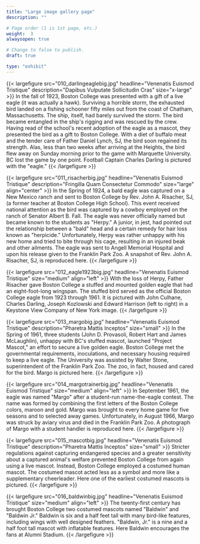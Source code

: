 ```yaml
---
title: "Large image gallery page"
description: ""

# Page order (1 is 1st page, etc.)
weight:  3
alwaysopen: true

# Change to false to publish.
draft: true

type: "exhibit"
---
```


{{< largefigure src="010_darlingeaglebig.jpg"
                headline="Venenatis Euismod Tristique"
                description="Dapibus Vulputate Sollicitudin Cras"
                size="x-large" >}}
In the fall of 1923, Boston College was presented with a gift of a live eagle (it was actually a hawk). Surviving a horrible storm, the exhausted bird landed on a fishing schooner fifty miles out from the coast of Chatham, Massachusetts. The ship, itself, had barely survived the storm. The bird became entangled in the ship's rigging and was rescued by the crew. Having read of the school's recent adoption of the eagle as a mascot, they presented the bird as a gift to Boston College. With a diet of buffalo meat and the tender care of Father Daniel Lynch, SJ, the bird soon regained its strength. Alas, less than two weeks after arriving at the Heights, the bird flew away on Sunday morning prior to the game with Marquette University. BC lost the game by one point. Football Captain Charles Darling is pictured with the "eagle."
{{< /largefigure >}}

{{< largefigure src="011_risacherbig.jpg"
                headline="Venenatis Euismod Tristique"
                description="Fringilla Quam Consectetur Commodo" 
                size="large" align="center" >}}
In the Spring of 1924, a bald eagle was captured on a New Mexico ranch and sent to Boston College by Rev. John A. Risacher, SJ, (a former teacher at Boston College High School). This event received national attention as the bird was captured by a cowboy employed on the ranch of Senator Albert B. Fall. The eagle was never officially named but became known to the students as "Herpy." A junior, in jest, had pointed out the relationship between a "bald" head and a certain remedy for hair loss known as "herpicide." Unfortunately, Herpy was rather unhappy with his new home and tried to bite through his cage, resulting in an injured beak and other ailments. The eagle was sent to Angell Memorial Hospital and upon his release given to the Franklin Park Zoo. A snapshot of Rev. John A. Risacher, SJ, is reproduced here.
{{< /largefigure >}}

{{< largefigure src="012_eagle1923big.jpg"
                headline="Venenatis Euismod Tristique"
                size="medium"
                align="left" >}}
With the loss of Herpy, Father Risacher gave Boston College a stuffed and mounted golden eagle that had an eight-foot-long wingspan. The stuffed bird served as the official Boston College eagle from 1923 through 1961. It is pictured with John Culhane, Charles Darling, Joseph Kozlowski and Edward Harrison (left to right) in a Keystone View Company of New York image.
{{< /largefigure >}}

{{< largefigure src="013_margobig.jpg"
                headline="Venenatis Euismod Tristique"
                description="Pharetra Mattis Inceptos"
                size="small" >}}
In the Spring of 1961, three students (John D. Provasoli, Robert Hart and James McLaughlin), unhappy with BC's stuffed mascot, launched "Project Mascot," an effort to secure a live golden eagle. Boston College met the governmental requirements, inoculations, and necessary housing required to keep a live eagle. The University was assisted by Walter Stone, superintendent of the Franklin Park Zoo. The zoo, in fact, housed and cared for the bird. Margo is pictured here.
{{< /largefigure >}}

{{< largefigure src="014_margotrainerbig.jpg"
                headline="Venenatis Euismod Tristique"
                size="medium"
                align="left" >}}
In September 1961, the eagle was named "Margo" after a student-run name-the-eagle contest. The name was formed by combining the first letters of the Boston College colors, maroon and gold. Margo was brought to every home game for five seasons and to selected away games. Unfortunately, in August 1966, Margo was struck by aviary virus and died in the Franklin Park Zoo. A photograph of Margo with a student handler is reproduced here.
{{< /largefigure >}}

{{< largefigure src="015_mascotbig.jpg"
                headline="Venenatis Euismod Tristique"
                description="Pharetra Mattis Inceptos"
                size="small" >}}
Stricter regulations against capturing endangered species and a greater sensitivity about a captured animal's welfare prevented Boston College from again using a live mascot. Instead, Boston College employed a costumed human mascot. The costumed mascot acted less as a symbol and more like a supplementary cheerleader. Here one of the earliest costumed mascots is pictured.
{{< /largefigure >}}

{{< largefigure src="016_baldwinbig.jpg"
                headline="Venenatis Euismod Tristique"
                size="medium"
                align="left" >}}
The twenty-first century has brought Boston College two costumed mascots named "Baldwin" and "Baldwin Jr." Baldwin is six and a half feet tall with many bird-like features, including wings with well designed feathers. "Baldwin, Jr." is a nine and a half foot tall mascot with inflatable features. Here Baldwin encourages the fans at Alumni Stadium.
{{< /largefigure >}}
